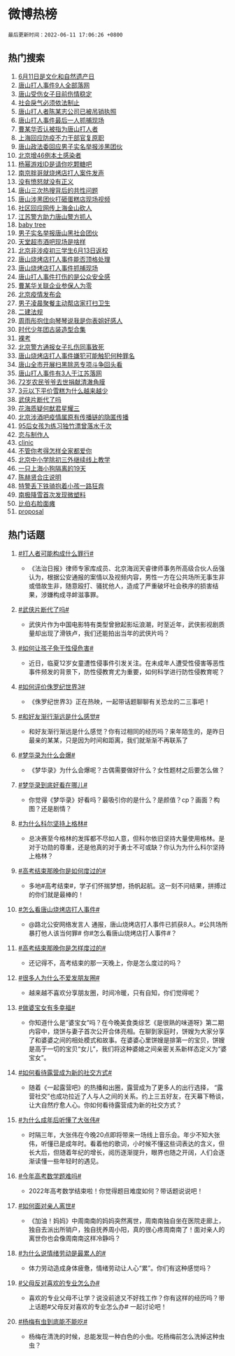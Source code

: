# 微博热榜

`最后更新时间：2022-06-11 17:06:26 +0800`

## 热门搜索

1. [6月11日是文化和自然遗产日](https://m.weibo.cn/search?containerid=100103type%3D1%26t%3D10%26q%3D%236%E6%9C%8811%E6%97%A5%E6%98%AF%E6%96%87%E5%8C%96%E5%92%8C%E8%87%AA%E7%84%B6%E9%81%97%E4%BA%A7%E6%97%A5%23&stream_entry_id=51&isnewpage=1&extparam=seat%3D1%26c_type%3D51%26pos%3D0%26cate%3D10103%26filter_type%3Drealtimehot%26dgr%3D0%26display_time%3D1654938385%26pre_seqid%3D1654938385557092603396&luicode=10000011&lfid=106003type%253D25%2526t%253D3%2526disable_hot%253D1%2526filter_type%253Drealtimehot)
1. [唐山打人事件9人全部落网](https://m.weibo.cn/search?containerid=100103type%3D1%26t%3D10%26q%3D%23%E5%94%90%E5%B1%B1%E6%89%93%E4%BA%BA%E4%BA%8B%E4%BB%B69%E4%BA%BA%E5%85%A8%E9%83%A8%E8%90%BD%E7%BD%91%23&stream_entry_id=31&isnewpage=1&extparam=seat%3D1%26dgr%3D0%26pos%3D0%26lcate%3D5001%26filter_type%3Drealtimehot%26realpos%3D1%26cate%3D0%26flag%3D4%26c_type%3D31%26display_time%3D1654938385%26pre_seqid%3D1654938385557092603396&luicode=10000011&lfid=106003type%253D25%2526t%253D3%2526disable_hot%253D1%2526filter_type%253Drealtimehot)
1. [唐山受伤女子目前伤情稳定](https://m.weibo.cn/search?containerid=100103type%3D1%26t%3D10%26q%3D%23%E5%94%90%E5%B1%B1%E5%8F%97%E4%BC%A4%E5%A5%B3%E5%AD%90%E7%9B%AE%E5%89%8D%E4%BC%A4%E6%83%85%E7%A8%B3%E5%AE%9A%23&stream_entry_id=31&isnewpage=1&extparam=seat%3D1%26dgr%3D0%26pos%3D1%26lcate%3D5001%26filter_type%3Drealtimehot%26realpos%3D2%26cate%3D0%26flag%3D4%26c_type%3D31%26display_time%3D1654938385%26pre_seqid%3D1654938385557092603396&luicode=10000011&lfid=106003type%253D25%2526t%253D3%2526disable_hot%253D1%2526filter_type%253Drealtimehot)
1. [社会戾气必须依法制止](https://m.weibo.cn/search?containerid=100103type%3D1%26t%3D10%26q%3D%23%E7%A4%BE%E4%BC%9A%E6%88%BE%E6%B0%94%E5%BF%85%E9%A1%BB%E4%BE%9D%E6%B3%95%E5%88%B6%E6%AD%A2%23&stream_entry_id=31&isnewpage=1&extparam=seat%3D1%26dgr%3D0%26pos%3D2%26lcate%3D5001%26filter_type%3Drealtimehot%26realpos%3D3%26cate%3D0%26flag%3D2%26c_type%3D31%26display_time%3D1654938385%26pre_seqid%3D1654938385557092603396&luicode=10000011&lfid=106003type%253D25%2526t%253D3%2526disable_hot%253D1%2526filter_type%253Drealtimehot)
1. [唐山打人者陈某志公司已被吊销执照](https://m.weibo.cn/search?containerid=100103type%3D1%26t%3D10%26q%3D%23%E5%94%90%E5%B1%B1%E6%89%93%E4%BA%BA%E8%80%85%E9%99%88%E6%9F%90%E5%BF%97%E5%85%AC%E5%8F%B8%E5%B7%B2%E8%A2%AB%E5%90%8A%E9%94%80%E6%89%A7%E7%85%A7%23&stream_entry_id=31&isnewpage=1&extparam=seat%3D1%26dgr%3D0%26pos%3D3%26lcate%3D5001%26filter_type%3Drealtimehot%26realpos%3D4%26cate%3D0%26flag%3D16%26c_type%3D31%26display_time%3D1654938385%26pre_seqid%3D1654938385557092603396&luicode=10000011&lfid=106003type%253D25%2526t%253D3%2526disable_hot%253D1%2526filter_type%253Drealtimehot)
1. [唐山打人事件最后一人抓捕现场](https://m.weibo.cn/search?containerid=100103type%3D1%26t%3D10%26q%3D%23%E5%94%90%E5%B1%B1%E6%89%93%E4%BA%BA%E4%BA%8B%E4%BB%B6%E6%9C%80%E5%90%8E%E4%B8%80%E4%BA%BA%E6%8A%93%E6%8D%95%E7%8E%B0%E5%9C%BA%23&stream_entry_id=31&isnewpage=1&extparam=seat%3D1%26dgr%3D0%26pos%3D4%26lcate%3D5001%26filter_type%3Drealtimehot%26realpos%3D5%26cate%3D0%26flag%3D1%26c_type%3D31%26display_time%3D1654938385%26pre_seqid%3D1654938385557092603396&luicode=10000011&lfid=106003type%253D25%2526t%253D3%2526disable_hot%253D1%2526filter_type%253Drealtimehot)
1. [曹某华否认被指为唐山打人者](https://m.weibo.cn/search?containerid=100103type%3D1%26t%3D10%26q%3D%23%E6%9B%B9%E6%9F%90%E5%8D%8E%E5%90%A6%E8%AE%A4%E8%A2%AB%E6%8C%87%E4%B8%BA%E5%94%90%E5%B1%B1%E6%89%93%E4%BA%BA%E8%80%85%23&stream_entry_id=31&isnewpage=1&extparam=seat%3D1%26dgr%3D0%26pos%3D5%26lcate%3D5001%26filter_type%3Drealtimehot%26realpos%3D6%26cate%3D0%26flag%3D16%26c_type%3D31%26display_time%3D1654938385%26pre_seqid%3D1654938385557092603396&luicode=10000011&lfid=106003type%253D25%2526t%253D3%2526disable_hot%253D1%2526filter_type%253Drealtimehot)
1. [上海回应防疫不力干部官复原职](https://m.weibo.cn/search?containerid=100103type%3D1%26t%3D10%26q%3D%23%E4%B8%8A%E6%B5%B7%E5%9B%9E%E5%BA%94%E9%98%B2%E7%96%AB%E4%B8%8D%E5%8A%9B%E5%B9%B2%E9%83%A8%E5%AE%98%E5%A4%8D%E5%8E%9F%E8%81%8C%23&stream_entry_id=31&isnewpage=1&extparam=seat%3D1%26dgr%3D0%26pos%3D6%26lcate%3D5001%26filter_type%3Drealtimehot%26realpos%3D7%26cate%3D0%26flag%3D16%26c_type%3D31%26display_time%3D1654938385%26pre_seqid%3D1654938385557092603396&luicode=10000011&lfid=106003type%253D25%2526t%253D3%2526disable_hot%253D1%2526filter_type%253Drealtimehot)
1. [唐山政法委回应男子实名举报涉黑团伙](https://m.weibo.cn/search?containerid=100103type%3D1%26t%3D10%26q%3D%23%E5%94%90%E5%B1%B1%E6%94%BF%E6%B3%95%E5%A7%94%E5%9B%9E%E5%BA%94%E7%94%B7%E5%AD%90%E5%AE%9E%E5%90%8D%E4%B8%BE%E6%8A%A5%E6%B6%89%E9%BB%91%E5%9B%A2%E4%BC%99%23&stream_entry_id=31&isnewpage=1&extparam=seat%3D1%26dgr%3D0%26pos%3D7%26lcate%3D5001%26filter_type%3Drealtimehot%26realpos%3D8%26cate%3D0%26flag%3D1%26c_type%3D31%26display_time%3D1654938385%26pre_seqid%3D1654938385557092603396&luicode=10000011&lfid=106003type%253D25%2526t%253D3%2526disable_hot%253D1%2526filter_type%253Drealtimehot)
1. [北京增46例本土感染者](https://m.weibo.cn/search?containerid=100103type%3D1%26t%3D10%26q%3D%23%E5%8C%97%E4%BA%AC%E5%A2%9E46%E4%BE%8B%E6%9C%AC%E5%9C%9F%E6%84%9F%E6%9F%93%E8%80%85%23&stream_entry_id=31&isnewpage=1&extparam=seat%3D1%26dgr%3D0%26pos%3D8%26lcate%3D5001%26filter_type%3Drealtimehot%26realpos%3D9%26cate%3D0%26flag%3D1%26c_type%3D31%26display_time%3D1654938385%26pre_seqid%3D1654938385557092603396&luicode=10000011&lfid=106003type%253D25%2526t%253D3%2526disable_hot%253D1%2526filter_type%253Drealtimehot)
1. [杨幂游戏ID是请你吃颗糖吧](https://m.weibo.cn/search?containerid=100103type%3D1%26t%3D10%26q%3D%23%E6%9D%A8%E5%B9%82%E6%B8%B8%E6%88%8FID%E6%98%AF%E8%AF%B7%E4%BD%A0%E5%90%83%E9%A2%97%E7%B3%96%E5%90%A7%23&stream_entry_id=31&isnewpage=1&extparam=seat%3D1%26dgr%3D0%26pos%3D9%26lcate%3D5001%26filter_type%3Drealtimehot%26realpos%3D10%26cate%3D0%26flag%3D0%26c_type%3D31%26display_time%3D1654938385%26pre_seqid%3D1654938385557092603396&luicode=10000011&lfid=106003type%253D25%2526t%253D3%2526disable_hot%253D1%2526filter_type%253Drealtimehot)
1. [南京胖哥就烧烤店打人案件发声](https://m.weibo.cn/search?containerid=100103type%3D1%26t%3D10%26q%3D%23%E5%8D%97%E4%BA%AC%E8%83%96%E5%93%A5%E5%B0%B1%E7%83%A7%E7%83%A4%E5%BA%97%E6%89%93%E4%BA%BA%E6%A1%88%E4%BB%B6%E5%8F%91%E5%A3%B0%23&stream_entry_id=31&isnewpage=1&extparam=seat%3D1%26dgr%3D0%26pos%3D10%26lcate%3D5001%26filter_type%3Drealtimehot%26realpos%3D11%26cate%3D0%26flag%3D2%26c_type%3D31%26display_time%3D1654938385%26pre_seqid%3D1654938385557092603396&luicode=10000011&lfid=106003type%253D25%2526t%253D3%2526disable_hot%253D1%2526filter_type%253Drealtimehot)
1. [没有愤怒就没有正义](https://m.weibo.cn/search?containerid=100103type%3D1%26t%3D10%26q%3D%23%E6%B2%A1%E6%9C%89%E6%84%A4%E6%80%92%E5%B0%B1%E6%B2%A1%E6%9C%89%E6%AD%A3%E4%B9%89%23&stream_entry_id=31&isnewpage=1&extparam=seat%3D1%26dgr%3D0%26pos%3D11%26lcate%3D5001%26filter_type%3Drealtimehot%26realpos%3D12%26cate%3D0%26flag%3D0%26c_type%3D31%26display_time%3D1654938385%26pre_seqid%3D1654938385557092603396&luicode=10000011&lfid=106003type%253D25%2526t%253D3%2526disable_hot%253D1%2526filter_type%253Drealtimehot)
1. [唐山三次热搜背后的共性问题](https://m.weibo.cn/search?containerid=100103type%3D1%26t%3D10%26q%3D%23%E5%94%90%E5%B1%B1%E4%B8%89%E6%AC%A1%E7%83%AD%E6%90%9C%E8%83%8C%E5%90%8E%E7%9A%84%E5%85%B1%E6%80%A7%E9%97%AE%E9%A2%98%23&stream_entry_id=31&isnewpage=1&extparam=seat%3D1%26dgr%3D0%26pos%3D12%26lcate%3D5001%26filter_type%3Drealtimehot%26realpos%3D13%26cate%3D0%26flag%3D2%26c_type%3D31%26display_time%3D1654938385%26pre_seqid%3D1654938385557092603396&luicode=10000011&lfid=106003type%253D25%2526t%253D3%2526disable_hot%253D1%2526filter_type%253Drealtimehot)
1. [唐山涉黑团伙打砸蛋糕店现场视频](https://m.weibo.cn/search?containerid=100103type%3D1%26t%3D10%26q%3D%23%E5%94%90%E5%B1%B1%E6%B6%89%E9%BB%91%E5%9B%A2%E4%BC%99%E6%89%93%E7%A0%B8%E8%9B%8B%E7%B3%95%E5%BA%97%E7%8E%B0%E5%9C%BA%E8%A7%86%E9%A2%91%23&stream_entry_id=31&isnewpage=1&extparam=seat%3D1%26dgr%3D0%26pos%3D13%26lcate%3D5001%26filter_type%3Drealtimehot%26realpos%3D14%26cate%3D0%26flag%3D0%26c_type%3D31%26display_time%3D1654938385%26pre_seqid%3D1654938385557092603396&luicode=10000011&lfid=106003type%253D25%2526t%253D3%2526disable_hot%253D1%2526filter_type%253Drealtimehot)
1. [社区回应网传上海金山砍人](https://m.weibo.cn/search?containerid=100103type%3D1%26t%3D10%26q%3D%23%E7%A4%BE%E5%8C%BA%E5%9B%9E%E5%BA%94%E7%BD%91%E4%BC%A0%E4%B8%8A%E6%B5%B7%E9%87%91%E5%B1%B1%E7%A0%8D%E4%BA%BA%23&stream_entry_id=31&isnewpage=1&extparam=seat%3D1%26dgr%3D0%26pos%3D14%26lcate%3D5001%26filter_type%3Drealtimehot%26realpos%3D15%26cate%3D0%26flag%3D0%26c_type%3D31%26display_time%3D1654938385%26pre_seqid%3D1654938385557092603396&luicode=10000011&lfid=106003type%253D25%2526t%253D3%2526disable_hot%253D1%2526filter_type%253Drealtimehot)
1. [江苏警方助力唐山警方抓人](https://m.weibo.cn/search?containerid=100103type%3D1%26t%3D10%26q%3D%23%E6%B1%9F%E8%8B%8F%E8%AD%A6%E6%96%B9%E5%8A%A9%E5%8A%9B%E5%94%90%E5%B1%B1%E8%AD%A6%E6%96%B9%E6%8A%93%E4%BA%BA%23&stream_entry_id=31&isnewpage=1&extparam=seat%3D1%26dgr%3D0%26pos%3D15%26lcate%3D5001%26filter_type%3Drealtimehot%26realpos%3D16%26cate%3D0%26flag%3D1%26c_type%3D31%26display_time%3D1654938385%26pre_seqid%3D1654938385557092603396&luicode=10000011&lfid=106003type%253D25%2526t%253D3%2526disable_hot%253D1%2526filter_type%253Drealtimehot)
1. [baby tree](https://m.weibo.cn/search?containerid=100103type%3D1%26t%3D10%26q%3Dbaby+tree&stream_entry_id=31&isnewpage=1&extparam=seat%3D1%26dgr%3D0%26pos%3D16%26lcate%3D5001%26filter_type%3Drealtimehot%26realpos%3D17%26cate%3D0%26flag%3D1%26c_type%3D31%26display_time%3D1654938385%26pre_seqid%3D1654938385557092603396&luicode=10000011&lfid=106003type%253D25%2526t%253D3%2526disable_hot%253D1%2526filter_type%253Drealtimehot)
1. [男子实名举报唐山黑社会团伙](https://m.weibo.cn/search?containerid=100103type%3D1%26t%3D10%26q%3D%23%E7%94%B7%E5%AD%90%E5%AE%9E%E5%90%8D%E4%B8%BE%E6%8A%A5%E5%94%90%E5%B1%B1%E9%BB%91%E7%A4%BE%E4%BC%9A%E5%9B%A2%E4%BC%99%23&stream_entry_id=31&isnewpage=1&extparam=seat%3D1%26dgr%3D0%26pos%3D17%26lcate%3D5001%26filter_type%3Drealtimehot%26realpos%3D18%26cate%3D0%26flag%3D2%26c_type%3D31%26display_time%3D1654938385%26pre_seqid%3D1654938385557092603396&luicode=10000011&lfid=106003type%253D25%2526t%253D3%2526disable_hot%253D1%2526filter_type%253Drealtimehot)
1. [天堂超市酒吧现场是啥样](https://m.weibo.cn/search?containerid=100103type%3D1%26t%3D10%26q%3D%23%E5%A4%A9%E5%A0%82%E8%B6%85%E5%B8%82%E9%85%92%E5%90%A7%E7%8E%B0%E5%9C%BA%E6%98%AF%E5%95%A5%E6%A0%B7%23&stream_entry_id=31&isnewpage=1&extparam=seat%3D1%26dgr%3D0%26pos%3D18%26lcate%3D5001%26filter_type%3Drealtimehot%26realpos%3D19%26cate%3D0%26flag%3D1%26c_type%3D31%26display_time%3D1654938385%26pre_seqid%3D1654938385557092603396&luicode=10000011&lfid=106003type%253D25%2526t%253D3%2526disable_hot%253D1%2526filter_type%253Drealtimehot)
1. [北京非涉疫初三学生6月13日返校](https://m.weibo.cn/search?containerid=100103type%3D1%26t%3D10%26q%3D%23%E5%8C%97%E4%BA%AC%E9%9D%9E%E6%B6%89%E7%96%AB%E5%88%9D%E4%B8%89%E5%AD%A6%E7%94%9F6%E6%9C%8813%E6%97%A5%E8%BF%94%E6%A0%A1%23&stream_entry_id=31&isnewpage=1&extparam=seat%3D1%26dgr%3D0%26pos%3D19%26lcate%3D5001%26filter_type%3Drealtimehot%26realpos%3D20%26cate%3D0%26flag%3D1%26c_type%3D31%26display_time%3D1654938385%26pre_seqid%3D1654938385557092603396&luicode=10000011&lfid=106003type%253D25%2526t%253D3%2526disable_hot%253D1%2526filter_type%253Drealtimehot)
1. [唐山烧烤店打人事件能否顶格处理](https://m.weibo.cn/search?containerid=100103type%3D1%26t%3D10%26q%3D%23%E5%94%90%E5%B1%B1%E7%83%A7%E7%83%A4%E5%BA%97%E6%89%93%E4%BA%BA%E4%BA%8B%E4%BB%B6%E8%83%BD%E5%90%A6%E9%A1%B6%E6%A0%BC%E5%A4%84%E7%90%86%23&stream_entry_id=31&isnewpage=1&extparam=seat%3D1%26dgr%3D0%26pos%3D20%26lcate%3D5001%26filter_type%3Drealtimehot%26realpos%3D21%26cate%3D0%26flag%3D0%26c_type%3D31%26display_time%3D1654938385%26pre_seqid%3D1654938385557092603396&luicode=10000011&lfid=106003type%253D25%2526t%253D3%2526disable_hot%253D1%2526filter_type%253Drealtimehot)
1. [唐山烧烤店打人事件抓捕现场](https://m.weibo.cn/search?containerid=100103type%3D1%26t%3D10%26q%3D%23%E5%94%90%E5%B1%B1%E7%83%A7%E7%83%A4%E5%BA%97%E6%89%93%E4%BA%BA%E4%BA%8B%E4%BB%B6%E6%8A%93%E6%8D%95%E7%8E%B0%E5%9C%BA%23&stream_entry_id=31&isnewpage=1&extparam=seat%3D1%26dgr%3D0%26pos%3D21%26lcate%3D5001%26filter_type%3Drealtimehot%26realpos%3D22%26cate%3D0%26flag%3D1%26c_type%3D31%26display_time%3D1654938385%26pre_seqid%3D1654938385557092603396&luicode=10000011&lfid=106003type%253D25%2526t%253D3%2526disable_hot%253D1%2526filter_type%253Drealtimehot)
1. [唐山打人事件打伤的是公众安全感](https://m.weibo.cn/search?containerid=100103type%3D1%26t%3D10%26q%3D%23%E5%94%90%E5%B1%B1%E6%89%93%E4%BA%BA%E4%BA%8B%E4%BB%B6%E6%89%93%E4%BC%A4%E7%9A%84%E6%98%AF%E5%85%AC%E4%BC%97%E5%AE%89%E5%85%A8%E6%84%9F%23&stream_entry_id=31&isnewpage=1&extparam=seat%3D1%26dgr%3D0%26pos%3D22%26lcate%3D5001%26filter_type%3Drealtimehot%26realpos%3D23%26cate%3D0%26flag%3D0%26c_type%3D31%26display_time%3D1654938385%26pre_seqid%3D1654938385557092603396&luicode=10000011&lfid=106003type%253D25%2526t%253D3%2526disable_hot%253D1%2526filter_type%253Drealtimehot)
1. [曹某华关联企业参保人为零](https://m.weibo.cn/search?containerid=100103type%3D1%26t%3D10%26q%3D%23%E6%9B%B9%E6%9F%90%E5%8D%8E%E5%85%B3%E8%81%94%E4%BC%81%E4%B8%9A%E5%8F%82%E4%BF%9D%E4%BA%BA%E4%B8%BA%E9%9B%B6%23&stream_entry_id=31&isnewpage=1&extparam=seat%3D1%26dgr%3D0%26pos%3D23%26lcate%3D5001%26filter_type%3Drealtimehot%26realpos%3D24%26cate%3D0%26flag%3D1%26c_type%3D31%26display_time%3D1654938385%26pre_seqid%3D1654938385557092603396&luicode=10000011&lfid=106003type%253D25%2526t%253D3%2526disable_hot%253D1%2526filter_type%253Drealtimehot)
1. [北京疫情发布会](https://m.weibo.cn/search?containerid=100103type%3D1%26t%3D10%26q%3D%23%E5%8C%97%E4%BA%AC%E7%96%AB%E6%83%85%E5%8F%91%E5%B8%83%E4%BC%9A%23&stream_entry_id=31&isnewpage=1&extparam=seat%3D1%26dgr%3D0%26pos%3D24%26lcate%3D5001%26filter_type%3Drealtimehot%26realpos%3D25%26cate%3D0%26flag%3D1%26c_type%3D31%26display_time%3D1654938385%26pre_seqid%3D1654938385557092603396&luicode=10000011&lfid=106003type%253D25%2526t%253D3%2526disable_hot%253D1%2526filter_type%253Drealtimehot)
1. [男子凌晨聚餐主动帮店家打扫卫生](https://m.weibo.cn/search?containerid=100103type%3D1%26t%3D10%26q%3D%23%E7%94%B7%E5%AD%90%E5%87%8C%E6%99%A8%E8%81%9A%E9%A4%90%E4%B8%BB%E5%8A%A8%E5%B8%AE%E5%BA%97%E5%AE%B6%E6%89%93%E6%89%AB%E5%8D%AB%E7%94%9F%23&stream_entry_id=31&isnewpage=1&extparam=seat%3D1%26dgr%3D0%26pos%3D25%26lcate%3D5001%26filter_type%3Drealtimehot%26realpos%3D26%26cate%3D0%26flag%3D0%26c_type%3D31%26display_time%3D1654938385%26pre_seqid%3D1654938385557092603396&luicode=10000011&lfid=106003type%253D25%2526t%253D3%2526disable_hot%253D1%2526filter_type%253Drealtimehot)
1. [二建法规](https://m.weibo.cn/search?containerid=100103type%3D1%26t%3D10%26q%3D%E4%BA%8C%E5%BB%BA%E6%B3%95%E8%A7%84&stream_entry_id=31&isnewpage=1&extparam=seat%3D1%26dgr%3D0%26pos%3D26%26lcate%3D5001%26filter_type%3Drealtimehot%26realpos%3D27%26cate%3D0%26flag%3D1%26c_type%3D31%26display_time%3D1654938385%26pre_seqid%3D1654938385557092603396&luicode=10000011&lfid=106003type%253D25%2526t%253D3%2526disable_hot%253D1%2526filter_type%253Drealtimehot)
1. [周雨彤抱住向琴琴说我是你表姐好感人](https://m.weibo.cn/search?containerid=100103type%3D1%26t%3D10%26q%3D%E5%91%A8%E9%9B%A8%E5%BD%A4%E6%8A%B1%E4%BD%8F%E5%90%91%E7%90%B4%E7%90%B4%E8%AF%B4%E6%88%91%E6%98%AF%E4%BD%A0%E8%A1%A8%E5%A7%90%E5%A5%BD%E6%84%9F%E4%BA%BA&stream_entry_id=31&isnewpage=1&extparam=seat%3D1%26dgr%3D0%26pos%3D27%26lcate%3D5001%26filter_type%3Drealtimehot%26realpos%3D28%26cate%3D0%26flag%3D0%26c_type%3D31%26display_time%3D1654938385%26pre_seqid%3D1654938385557092603396&luicode=10000011&lfid=106003type%253D25%2526t%253D3%2526disable_hot%253D1%2526filter_type%253Drealtimehot)
1. [时代少年团古装造型合集](https://m.weibo.cn/search?containerid=100103type%3D1%26t%3D10%26q%3D%23%E6%97%B6%E4%BB%A3%E5%B0%91%E5%B9%B4%E5%9B%A2%E5%8F%A4%E8%A3%85%E9%80%A0%E5%9E%8B%E5%90%88%E9%9B%86%23&stream_entry_id=31&isnewpage=1&extparam=seat%3D1%26dgr%3D0%26pos%3D28%26lcate%3D5001%26filter_type%3Drealtimehot%26realpos%3D29%26cate%3D0%26flag%3D1%26c_type%3D31%26display_time%3D1654938385%26pre_seqid%3D1654938385557092603396&luicode=10000011&lfid=106003type%253D25%2526t%253D3%2526disable_hot%253D1%2526filter_type%253Drealtimehot)
1. [裸考](https://m.weibo.cn/search?containerid=100103type%3D1%26t%3D10%26q%3D%23%E8%A3%B8%E8%80%83%23&stream_entry_id=31&isnewpage=1&extparam=seat%3D1%26dgr%3D0%26pos%3D29%26lcate%3D5001%26filter_type%3Drealtimehot%26realpos%3D30%26cate%3D0%26flag%3D0%26c_type%3D31%26display_time%3D1654938385%26pre_seqid%3D1654938385557092603396&luicode=10000011&lfid=106003type%253D25%2526t%253D3%2526disable_hot%253D1%2526filter_type%253Drealtimehot)
1. [北京警方通报女子扎伤同事致死](https://m.weibo.cn/search?containerid=100103type%3D1%26t%3D10%26q%3D%23%E5%8C%97%E4%BA%AC%E8%AD%A6%E6%96%B9%E9%80%9A%E6%8A%A5%E5%A5%B3%E5%AD%90%E6%89%8E%E4%BC%A4%E5%90%8C%E4%BA%8B%E8%87%B4%E6%AD%BB%23&stream_entry_id=31&isnewpage=1&extparam=seat%3D1%26dgr%3D0%26pos%3D30%26lcate%3D5001%26filter_type%3Drealtimehot%26realpos%3D31%26cate%3D0%26flag%3D0%26c_type%3D31%26display_time%3D1654938385%26pre_seqid%3D1654938385557092603396&luicode=10000011&lfid=106003type%253D25%2526t%253D3%2526disable_hot%253D1%2526filter_type%253Drealtimehot)
1. [唐山烧烤店打人事件嫌犯可能触犯何种罪名](https://m.weibo.cn/search?containerid=100103type%3D1%26t%3D10%26q%3D%23%E5%94%90%E5%B1%B1%E7%83%A7%E7%83%A4%E5%BA%97%E6%89%93%E4%BA%BA%E4%BA%8B%E4%BB%B6%E5%AB%8C%E7%8A%AF%E5%8F%AF%E8%83%BD%E8%A7%A6%E7%8A%AF%E4%BD%95%E7%A7%8D%E7%BD%AA%E5%90%8D%23&stream_entry_id=31&isnewpage=1&extparam=seat%3D1%26dgr%3D0%26pos%3D31%26lcate%3D5001%26filter_type%3Drealtimehot%26realpos%3D32%26cate%3D0%26flag%3D0%26c_type%3D31%26display_time%3D1654938385%26pre_seqid%3D1654938385557092603396&luicode=10000011&lfid=106003type%253D25%2526t%253D3%2526disable_hot%253D1%2526filter_type%253Drealtimehot)
1. [唐山全市开展扫黑除恶专项斗争回头看](https://m.weibo.cn/search?containerid=100103type%3D1%26t%3D10%26q%3D%23%E5%94%90%E5%B1%B1%E5%85%A8%E5%B8%82%E5%BC%80%E5%B1%95%E6%89%AB%E9%BB%91%E9%99%A4%E6%81%B6%E4%B8%93%E9%A1%B9%E6%96%97%E4%BA%89%E5%9B%9E%E5%A4%B4%E7%9C%8B%23&stream_entry_id=31&isnewpage=1&extparam=seat%3D1%26dgr%3D0%26pos%3D32%26lcate%3D5001%26filter_type%3Drealtimehot%26realpos%3D33%26cate%3D0%26flag%3D0%26c_type%3D31%26display_time%3D1654938385%26pre_seqid%3D1654938385557092603396&luicode=10000011&lfid=106003type%253D25%2526t%253D3%2526disable_hot%253D1%2526filter_type%253Drealtimehot)
1. [唐山打人事件有3人于江苏落网](https://m.weibo.cn/search?containerid=100103type%3D1%26t%3D10%26q%3D%23%E5%94%90%E5%B1%B1%E6%89%93%E4%BA%BA%E4%BA%8B%E4%BB%B6%E6%9C%893%E4%BA%BA%E4%BA%8E%E6%B1%9F%E8%8B%8F%E8%90%BD%E7%BD%91%23&stream_entry_id=31&isnewpage=1&extparam=seat%3D1%26dgr%3D0%26pos%3D33%26lcate%3D5001%26filter_type%3Drealtimehot%26realpos%3D34%26cate%3D0%26flag%3D0%26c_type%3D31%26display_time%3D1654938385%26pre_seqid%3D1654938385557092603396&luicode=10000011&lfid=106003type%253D25%2526t%253D3%2526disable_hot%253D1%2526filter_type%253Drealtimehot)
1. [72岁农民爷爷去世捐献清澈角膜](https://m.weibo.cn/search?containerid=100103type%3D1%26t%3D10%26q%3D%2372%E5%B2%81%E5%86%9C%E6%B0%91%E7%88%B7%E7%88%B7%E5%8E%BB%E4%B8%96%E6%8D%90%E7%8C%AE%E6%B8%85%E6%BE%88%E8%A7%92%E8%86%9C%23&stream_entry_id=31&isnewpage=1&extparam=seat%3D1%26dgr%3D0%26pos%3D34%26lcate%3D5001%26filter_type%3Drealtimehot%26realpos%3D35%26cate%3D0%26flag%3D0%26c_type%3D31%26display_time%3D1654938385%26pre_seqid%3D1654938385557092603396&luicode=10000011&lfid=106003type%253D25%2526t%253D3%2526disable_hot%253D1%2526filter_type%253Drealtimehot)
1. [3元以下平价雪糕为什么越来越少](https://m.weibo.cn/search?containerid=100103type%3D1%26t%3D10%26q%3D%233%E5%85%83%E4%BB%A5%E4%B8%8B%E5%B9%B3%E4%BB%B7%E9%9B%AA%E7%B3%95%E4%B8%BA%E4%BB%80%E4%B9%88%E8%B6%8A%E6%9D%A5%E8%B6%8A%E5%B0%91%23&stream_entry_id=31&isnewpage=1&extparam=seat%3D1%26dgr%3D0%26pos%3D35%26lcate%3D5001%26filter_type%3Drealtimehot%26realpos%3D36%26cate%3D0%26flag%3D0%26c_type%3D31%26display_time%3D1654938385%26pre_seqid%3D1654938385557092603396&luicode=10000011&lfid=106003type%253D25%2526t%253D3%2526disable_hot%253D1%2526filter_type%253Drealtimehot)
1. [武侠片断代了吗](https://m.weibo.cn/search?containerid=100103type%3D1%26t%3D10%26q%3D%23%E6%AD%A6%E4%BE%A0%E7%89%87%E6%96%AD%E4%BB%A3%E4%BA%86%E5%90%97%23&stream_entry_id=31&isnewpage=1&extparam=seat%3D1%26dgr%3D0%26pos%3D36%26lcate%3D5001%26filter_type%3Drealtimehot%26realpos%3D37%26cate%3D0%26flag%3D1%26c_type%3D31%26display_time%3D1654938385%26pre_seqid%3D1654938385557092603396&luicode=10000011&lfid=106003type%253D25%2526t%253D3%2526disable_hot%253D1%2526filter_type%253Drealtimehot)
1. [花海质疑何猷君星耀三](https://m.weibo.cn/search?containerid=100103type%3D1%26t%3D10%26q%3D%23%E8%8A%B1%E6%B5%B7%E8%B4%A8%E7%96%91%E4%BD%95%E7%8C%B7%E5%90%9B%E6%98%9F%E8%80%80%E4%B8%89%23&stream_entry_id=31&isnewpage=1&extparam=seat%3D1%26dgr%3D0%26pos%3D37%26lcate%3D5001%26filter_type%3Drealtimehot%26realpos%3D38%26cate%3D0%26flag%3D1%26c_type%3D31%26display_time%3D1654938385%26pre_seqid%3D1654938385557092603396&luicode=10000011&lfid=106003type%253D25%2526t%253D3%2526disable_hot%253D1%2526filter_type%253Drealtimehot)
1. [北京涉酒吧疫情属原有传播链的隐匿传播](https://m.weibo.cn/search?containerid=100103type%3D1%26t%3D10%26q%3D%E5%8C%97%E4%BA%AC%E6%B6%89%E9%85%92%E5%90%A7%E7%96%AB%E6%83%85%E5%B1%9E%E5%8E%9F%E6%9C%89%E4%BC%A0%E6%92%AD%E9%93%BE%E7%9A%84%E9%9A%90%E5%8C%BF%E4%BC%A0%E6%92%AD&stream_entry_id=31&isnewpage=1&extparam=seat%3D1%26dgr%3D0%26pos%3D38%26lcate%3D5001%26filter_type%3Drealtimehot%26realpos%3D39%26cate%3D0%26flag%3D1%26c_type%3D31%26display_time%3D1654938385%26pre_seqid%3D1654938385557092603396&luicode=10000011&lfid=106003type%253D25%2526t%253D3%2526disable_hot%253D1%2526filter_type%253Drealtimehot)
1. [95后女孩为练习独竹漂曾落水千次](https://m.weibo.cn/search?containerid=100103type%3D1%26t%3D10%26q%3D%2395%E5%90%8E%E5%A5%B3%E5%AD%A9%E4%B8%BA%E7%BB%83%E4%B9%A0%E7%8B%AC%E7%AB%B9%E6%BC%82%E6%9B%BE%E8%90%BD%E6%B0%B4%E5%8D%83%E6%AC%A1%23&stream_entry_id=31&isnewpage=1&extparam=seat%3D1%26dgr%3D0%26pos%3D39%26lcate%3D5001%26filter_type%3Drealtimehot%26realpos%3D40%26cate%3D0%26flag%3D0%26c_type%3D31%26display_time%3D1654938385%26pre_seqid%3D1654938385557092603396&luicode=10000011&lfid=106003type%253D25%2526t%253D3%2526disable_hot%253D1%2526filter_type%253Drealtimehot)
1. [恋与制作人](https://m.weibo.cn/search?containerid=100103type%3D1%26t%3D10%26q%3D%E6%81%8B%E4%B8%8E%E5%88%B6%E4%BD%9C%E4%BA%BA&stream_entry_id=31&isnewpage=1&extparam=seat%3D1%26dgr%3D0%26pos%3D40%26lcate%3D5001%26filter_type%3Drealtimehot%26realpos%3D41%26cate%3D0%26flag%3D1%26c_type%3D31%26display_time%3D1654938385%26pre_seqid%3D1654938385557092603396&luicode=10000011&lfid=106003type%253D25%2526t%253D3%2526disable_hot%253D1%2526filter_type%253Drealtimehot)
1. [clinic](https://m.weibo.cn/search?containerid=100103type%3D1%26t%3D10%26q%3Dclinic&stream_entry_id=31&isnewpage=1&extparam=seat%3D1%26dgr%3D0%26pos%3D41%26lcate%3D5001%26filter_type%3Drealtimehot%26realpos%3D42%26cate%3D0%26flag%3D0%26c_type%3D31%26display_time%3D1654938385%26pre_seqid%3D1654938385557092603396&luicode=10000011&lfid=106003type%253D25%2526t%253D3%2526disable_hot%253D1%2526filter_type%253Drealtimehot)
1. [不管你考得怎样全家都爱你](https://m.weibo.cn/search?containerid=100103type%3D1%26t%3D10%26q%3D%23%E4%B8%8D%E7%AE%A1%E4%BD%A0%E8%80%83%E5%BE%97%E6%80%8E%E6%A0%B7%E5%85%A8%E5%AE%B6%E9%83%BD%E7%88%B1%E4%BD%A0%23&stream_entry_id=31&isnewpage=1&extparam=seat%3D1%26dgr%3D0%26pos%3D42%26lcate%3D5001%26filter_type%3Drealtimehot%26realpos%3D43%26cate%3D0%26flag%3D1%26c_type%3D31%26display_time%3D1654938385%26pre_seqid%3D1654938385557092603396&luicode=10000011&lfid=106003type%253D25%2526t%253D3%2526disable_hot%253D1%2526filter_type%253Drealtimehot)
1. [北京中小学除初三外继续线上教学](https://m.weibo.cn/search?containerid=100103type%3D1%26t%3D10%26q%3D%23%E5%8C%97%E4%BA%AC%E4%B8%AD%E5%B0%8F%E5%AD%A6%E9%99%A4%E5%88%9D%E4%B8%89%E5%A4%96%E7%BB%A7%E7%BB%AD%E7%BA%BF%E4%B8%8A%E6%95%99%E5%AD%A6%23&stream_entry_id=31&isnewpage=1&extparam=seat%3D1%26dgr%3D0%26pos%3D43%26lcate%3D5001%26filter_type%3Drealtimehot%26realpos%3D44%26cate%3D0%26flag%3D1%26c_type%3D31%26display_time%3D1654938385%26pre_seqid%3D1654938385557092603396&luicode=10000011&lfid=106003type%253D25%2526t%253D3%2526disable_hot%253D1%2526filter_type%253Drealtimehot)
1. [一只上海小狗隔离的19天](https://m.weibo.cn/search?containerid=100103type%3D1%26t%3D10%26q%3D%23%E4%B8%80%E5%8F%AA%E4%B8%8A%E6%B5%B7%E5%B0%8F%E7%8B%97%E9%9A%94%E7%A6%BB%E7%9A%8419%E5%A4%A9%23&stream_entry_id=31&isnewpage=1&extparam=seat%3D1%26dgr%3D0%26pos%3D44%26lcate%3D5001%26filter_type%3Drealtimehot%26realpos%3D45%26cate%3D0%26flag%3D0%26c_type%3D31%26display_time%3D1654938385%26pre_seqid%3D1654938385557092603396&luicode=10000011&lfid=106003type%253D25%2526t%253D3%2526disable_hot%253D1%2526filter_type%253Drealtimehot)
1. [陈赫贤合庄说明](https://m.weibo.cn/search?containerid=100103type%3D1%26t%3D10%26q%3D%23%E9%99%88%E8%B5%AB%E8%B4%A4%E5%90%88%E5%BA%84%E8%AF%B4%E6%98%8E%23&stream_entry_id=31&isnewpage=1&extparam=seat%3D1%26dgr%3D0%26pos%3D45%26lcate%3D5001%26filter_type%3Drealtimehot%26realpos%3D46%26cate%3D0%26flag%3D0%26c_type%3D31%26display_time%3D1654938385%26pre_seqid%3D1654938385557092603396&luicode=10000011&lfid=106003type%253D25%2526t%253D3%2526disable_hot%253D1%2526filter_type%253Drealtimehot)
1. [特警丢下铁骑抱着小孩一路狂奔](https://m.weibo.cn/search?containerid=100103type%3D1%26t%3D10%26q%3D%23%E7%89%B9%E8%AD%A6%E4%B8%A2%E4%B8%8B%E9%93%81%E9%AA%91%E6%8A%B1%E7%9D%80%E5%B0%8F%E5%AD%A9%E4%B8%80%E8%B7%AF%E7%8B%82%E5%A5%94%23&stream_entry_id=31&isnewpage=1&extparam=seat%3D1%26dgr%3D0%26pos%3D46%26lcate%3D5001%26filter_type%3Drealtimehot%26realpos%3D47%26cate%3D0%26flag%3D0%26c_type%3D31%26display_time%3D1654938385%26pre_seqid%3D1654938385557092603396&luicode=10000011&lfid=106003type%253D25%2526t%253D3%2526disable_hot%253D1%2526filter_type%253Drealtimehot)
1. [南极降雪首次发现微塑料](https://m.weibo.cn/search?containerid=100103type%3D1%26t%3D10%26q%3D%23%E5%8D%97%E6%9E%81%E9%99%8D%E9%9B%AA%E9%A6%96%E6%AC%A1%E5%8F%91%E7%8E%B0%E5%BE%AE%E5%A1%91%E6%96%99%23&stream_entry_id=31&isnewpage=1&extparam=seat%3D1%26dgr%3D0%26pos%3D47%26lcate%3D5001%26filter_type%3Drealtimehot%26realpos%3D48%26cate%3D0%26flag%3D0%26c_type%3D31%26display_time%3D1654938385%26pre_seqid%3D1654938385557092603396&luicode=10000011&lfid=106003type%253D25%2526t%253D3%2526disable_hot%253D1%2526filter_type%253Drealtimehot)
1. [比伯右脸面瘫](https://m.weibo.cn/search?containerid=100103type%3D1%26t%3D10%26q%3D%23%E6%AF%94%E4%BC%AF%E5%8F%B3%E8%84%B8%E9%9D%A2%E7%98%AB%23&stream_entry_id=31&isnewpage=1&extparam=seat%3D1%26dgr%3D0%26pos%3D48%26lcate%3D5001%26filter_type%3Drealtimehot%26realpos%3D49%26cate%3D0%26flag%3D0%26c_type%3D31%26display_time%3D1654938385%26pre_seqid%3D1654938385557092603396&luicode=10000011&lfid=106003type%253D25%2526t%253D3%2526disable_hot%253D1%2526filter_type%253Drealtimehot)
1. [proposal](https://m.weibo.cn/search?containerid=100103type%3D1%26t%3D10%26q%3Dproposal&stream_entry_id=31&isnewpage=1&extparam=seat%3D1%26dgr%3D0%26pos%3D49%26lcate%3D5001%26filter_type%3Drealtimehot%26realpos%3D50%26cate%3D0%26flag%3D0%26c_type%3D31%26display_time%3D1654938385%26pre_seqid%3D1654938385557092603396&luicode=10000011&lfid=106003type%253D25%2526t%253D3%2526disable_hot%253D1%2526filter_type%253Drealtimehot)

## 热门话题

1. [#打人者可能构成什么罪行#](https://m.weibo.cn/search?containerid=231522type%3D1%26t%3D10%26q%3D%23%E6%89%93%E4%BA%BA%E8%80%85%E5%8F%AF%E8%83%BD%E6%9E%84%E6%88%90%E4%BB%80%E4%B9%88%E7%BD%AA%E8%A1%8C%23&stream_entry_id=128&isnewpage=1&extparam=seat%3D1%26c_type%3D128%26pos%3D1-0-0%26cate%3D5004%26lcate%3D5004%26dgr%3D0%26unitid%3D44236%26display_time%3D1654938386%26pre_seqid%3D165493838653200443237&luicode=10000011&lfid=231648_-_4)
    - 《法治日报》律师专家库成员、北京海润天睿律师事务所高级合伙人岳强认为，根据公安通报的案情以及视频内容，男性一方在公共场所无事生非或借故生非，随意殴打、骚扰他人，造成了严重破坏社会秩序的损害结果，涉嫌构成寻衅滋事罪。

1. [#武侠片断代了吗#](https://m.weibo.cn/search?containerid=231522type%3D1%26t%3D10%26q%3D%23%E6%AD%A6%E4%BE%A0%E7%89%87%E6%96%AD%E4%BB%A3%E4%BA%86%E5%90%97%23&stream_entry_id=128&isnewpage=1&extparam=seat%3D1%26c_type%3D128%26pos%3D1-0-1%26cate%3D5004%26lcate%3D5004%26dgr%3D0%26unitid%3D1654933284739%26display_time%3D1654938386%26pre_seqid%3D165493838653200443237&luicode=10000011&lfid=231648_-_4)
    - 武侠片作为中国电影特有类型曾掀起影坛浪潮，时至近年，武侠影视剧质量却出现了滑铁卢，我们还能拍出当年的武侠片吗？

1. [#如何让孩子免于性侵危害#](https://m.weibo.cn/search?containerid=231522type%3D1%26t%3D10%26q%3D%23%E5%A6%82%E4%BD%95%E8%AE%A9%E5%AD%A9%E5%AD%90%E5%85%8D%E4%BA%8E%E6%80%A7%E4%BE%B5%E5%8D%B1%E5%AE%B3%23&stream_entry_id=128&isnewpage=1&extparam=seat%3D1%26c_type%3D128%26pos%3D1-0-2%26cate%3D5004%26lcate%3D5004%26dgr%3D0%26unitid%3D44219%26display_time%3D1654938386%26pre_seqid%3D165493838653200443237&luicode=10000011&lfid=231648_-_4)
    - 近日，临夏12岁女童遭性侵事件引发关注。在未成年人遭受性侵害等恶性事件频发的背景下，防性侵教育尤为重要，如何科学进行防性侵教育呢？

1. [#如何评价侏罗纪世界3#](https://m.weibo.cn/search?containerid=231522type%3D1%26t%3D10%26q%3D%23%E5%A6%82%E4%BD%95%E8%AF%84%E4%BB%B7%E4%BE%8F%E7%BD%97%E7%BA%AA%E4%B8%96%E7%95%8C3%23&stream_entry_id=128&isnewpage=1&extparam=seat%3D1%26c_type%3D128%26pos%3D1-0-3%26cate%3D5004%26lcate%3D5004%26dgr%3D0%26unitid%3D44238%26display_time%3D1654938386%26pre_seqid%3D165493838653200443237&luicode=10000011&lfid=231648_-_4)
    - 《侏罗纪世界3》正在热映，一起带话题聊聊有关恐龙的二三事吧！

1. [#和好友渐行渐远是什么感觉#](https://m.weibo.cn/search?containerid=231522type%3D1%26t%3D10%26q%3D%23%E5%92%8C%E5%A5%BD%E5%8F%8B%E6%B8%90%E8%A1%8C%E6%B8%90%E8%BF%9C%E6%98%AF%E4%BB%80%E4%B9%88%E6%84%9F%E8%A7%89%23&stream_entry_id=128&isnewpage=1&extparam=seat%3D1%26c_type%3D128%26pos%3D1-0-4%26cate%3D5004%26lcate%3D5004%26dgr%3D0%26unitid%3D44237%26display_time%3D1654938386%26pre_seqid%3D165493838653200443237&luicode=10000011&lfid=231648_-_4)
    - 和好友渐行渐远是什么感觉？你有过相同的经历吗？来年陌生的，是昨日最亲的某某，只是因为时间和距离，我们就渐渐不再联系了

1. [#梦华录为什么会爆#](https://m.weibo.cn/search?containerid=231522type%3D1%26t%3D10%26q%3D%23%E6%A2%A6%E5%8D%8E%E5%BD%95%E4%B8%BA%E4%BB%80%E4%B9%88%E4%BC%9A%E7%88%86%23&stream_entry_id=128&isnewpage=1&extparam=seat%3D1%26c_type%3D128%26pos%3D1-0-5%26cate%3D5004%26lcate%3D5004%26dgr%3D0%26unitid%3D44234%26display_time%3D1654938386%26pre_seqid%3D165493838653200443237&luicode=10000011&lfid=231648_-_4)
    - 《梦华录》为什么会爆呢？古偶需要做好什么？女性题材之后要怎么做？

1. [#梦华录到底好看在哪儿#](https://m.weibo.cn/search?containerid=231522type%3D1%26t%3D10%26q%3D%23%E6%A2%A6%E5%8D%8E%E5%BD%95%E5%88%B0%E5%BA%95%E5%A5%BD%E7%9C%8B%E5%9C%A8%E5%93%AA%E5%84%BF%23&stream_entry_id=128&isnewpage=1&extparam=seat%3D1%26c_type%3D128%26pos%3D1-0-6%26cate%3D5004%26lcate%3D5004%26dgr%3D0%26unitid%3D44200%26display_time%3D1654938386%26pre_seqid%3D165493838653200443237&luicode=10000011&lfid=231648_-_4)
    - 你觉得《梦华录》好看吗？最吸引你的是什么？是颜值？cp？画面？构图？还是剧情？

1. [#为什么科尔坚持上格林#](https://m.weibo.cn/search?containerid=231522type%3D1%26t%3D10%26q%3D%23%E4%B8%BA%E4%BB%80%E4%B9%88%E7%A7%91%E5%B0%94%E5%9D%9A%E6%8C%81%E4%B8%8A%E6%A0%BC%E6%9E%97%23&stream_entry_id=128&isnewpage=1&extparam=seat%3D1%26c_type%3D128%26pos%3D1-0-7%26cate%3D5004%26lcate%3D5004%26dgr%3D0%26unitid%3D44240%26display_time%3D1654938386%26pre_seqid%3D165493838653200443237&luicode=10000011&lfid=231648_-_4)
    - 总决赛至今格林的发挥都不尽如人意，但科尔依旧坚持大量使用格林。是对于功勋的尊重，还是他真的对于勇士不可或缺？你认为为什么科尔坚持上格林？

1. [#高考结束那晚你是如何度过的#](https://m.weibo.cn/search?containerid=231522type%3D1%26t%3D10%26q%3D%23%E9%AB%98%E8%80%83%E7%BB%93%E6%9D%9F%E9%82%A3%E6%99%9A%E4%BD%A0%E6%98%AF%E5%A6%82%E4%BD%95%E5%BA%A6%E8%BF%87%E7%9A%84%23&stream_entry_id=128&isnewpage=1&extparam=seat%3D1%26c_type%3D128%26pos%3D1-0-8%26cate%3D5004%26lcate%3D5004%26dgr%3D0%26unitid%3D44213%26display_time%3D1654938386%26pre_seqid%3D165493838653200443237&luicode=10000011&lfid=231648_-_4)
    - 多地#高考结束#，学子们怀揣梦想，扬帆起航。这一刻不问结果，拼搏过的你们就是最棒的！

1. [#怎么看唐山烧烤店打人事件#](https://m.weibo.cn/search?containerid=231522type%3D1%26t%3D10%26q%3D%23%E6%80%8E%E4%B9%88%E7%9C%8B%E5%94%90%E5%B1%B1%E7%83%A7%E7%83%A4%E5%BA%97%E6%89%93%E4%BA%BA%E4%BA%8B%E4%BB%B6%23&stream_entry_id=128&isnewpage=1&extparam=seat%3D1%26c_type%3D128%26pos%3D1-0-9%26cate%3D5004%26lcate%3D5004%26dgr%3D0%26unitid%3D1654931481830%26display_time%3D1654938386%26pre_seqid%3D165493838653200443237&luicode=10000011&lfid=231648_-_4)
    - @路北公安网络发言人 通报，唐山烧烤店打人事件已抓获8人。#公共场所暴打他人该当何罪# 你#怎么看唐山烧烤店打人事件#？

1. [#高考结束那晚你是怎样度过的#](https://m.weibo.cn/search?containerid=231522type%3D1%26t%3D10%26q%3D%23%E9%AB%98%E8%80%83%E7%BB%93%E6%9D%9F%E9%82%A3%E6%99%9A%E4%BD%A0%E6%98%AF%E6%80%8E%E6%A0%B7%E5%BA%A6%E8%BF%87%E7%9A%84%23&stream_entry_id=128&isnewpage=1&extparam=seat%3D1%26c_type%3D128%26pos%3D1-0-10%26cate%3D5004%26lcate%3D5004%26dgr%3D0%26unitid%3D44183%26display_time%3D1654938386%26pre_seqid%3D165493838653200443237&luicode=10000011&lfid=231648_-_4)
    - 还记得不，高考结束的那一天晚上，你是怎么度过的吗？

1. [#很多人为什么不爱发朋友圈#](https://m.weibo.cn/search?containerid=231522type%3D1%26t%3D10%26q%3D%23%E5%BE%88%E5%A4%9A%E4%BA%BA%E4%B8%BA%E4%BB%80%E4%B9%88%E4%B8%8D%E7%88%B1%E5%8F%91%E6%9C%8B%E5%8F%8B%E5%9C%88%23&stream_entry_id=128&isnewpage=1&extparam=seat%3D1%26c_type%3D128%26pos%3D1-0-11%26cate%3D5004%26lcate%3D5004%26dgr%3D0%26unitid%3D44231%26display_time%3D1654938386%26pre_seqid%3D165493838653200443237&luicode=10000011&lfid=231648_-_4)
    - 越来越不喜欢分享朋友圈，时间冷暖，只有自知，你们觉得呢？

1. [#做婆宝女有多幸福#](https://m.weibo.cn/search?containerid=231522type%3D1%26t%3D10%26q%3D%23%E5%81%9A%E5%A9%86%E5%AE%9D%E5%A5%B3%E6%9C%89%E5%A4%9A%E5%B9%B8%E7%A6%8F%23&stream_entry_id=128&isnewpage=1&extparam=seat%3D1%26c_type%3D128%26pos%3D1-0-12%26cate%3D5004%26lcate%3D5004%26dgr%3D0%26unitid%3D44204%26display_time%3D1654938386%26pre_seqid%3D165493838653200443237&luicode=10000011&lfid=231648_-_4)
    - 你知道什么是“婆宝女”吗？在今晚美食类综艺《是很熟的味道呀》第二期内容中，烧饼与妻子首次公开合体亮相。在聊到家庭时，饼嫂为大家分享了和婆婆之间的相处模式和故事。在婆婆心里饼嫂是排第一的宝贝，饼嫂是高于一切的宝贝“女儿”，我们将这种婆媳之间亲密关系新样态定义为“婆宝女”。

1. [#如何看待露营成为新的社交方式#](https://m.weibo.cn/search?containerid=231522type%3D1%26t%3D10%26q%3D%23%E5%A6%82%E4%BD%95%E7%9C%8B%E5%BE%85%E9%9C%B2%E8%90%A5%E6%88%90%E4%B8%BA%E6%96%B0%E7%9A%84%E7%A4%BE%E4%BA%A4%E6%96%B9%E5%BC%8F%23&stream_entry_id=128&isnewpage=1&extparam=seat%3D1%26c_type%3D128%26pos%3D1-0-13%26cate%3D5004%26lcate%3D5004%26dgr%3D0%26unitid%3D44215%26display_time%3D1654938386%26pre_seqid%3D165493838653200443237&luicode=10000011&lfid=231648_-_4)
    - 随着《一起露营吧》的热播和出圈，露营成为了更多人的出行选择， “露营社交”也成功拉近了人与人之间的关系。约上三五好友，在天幕下畅谈，让大自然疗愈人心。你如何看待露营成为新的社交方式？

1. [#为什么成年后听懂了大张伟#](https://m.weibo.cn/search?containerid=231522type%3D1%26t%3D10%26q%3D%23%E4%B8%BA%E4%BB%80%E4%B9%88%E6%88%90%E5%B9%B4%E5%90%8E%E5%90%AC%E6%87%82%E4%BA%86%E5%A4%A7%E5%BC%A0%E4%BC%9F%23&stream_entry_id=128&isnewpage=1&extparam=seat%3D1%26c_type%3D128%26pos%3D1-0-14%26cate%3D5004%26lcate%3D5004%26dgr%3D0%26unitid%3D1654863689583%26display_time%3D1654938386%26pre_seqid%3D165493838653200443237&luicode=10000011&lfid=231648_-_4)
    - 时隔三年，大张伟在今晚20点即将带来一场线上音乐会。年少不知大张伟，听懂已是成年时。看着他的歌词，小时候不懂这些词表达的含义，但长大后，但随着年纪的增长，阅历逐渐提升，眼界也随之开阔，人们会逐渐读懂一些年轻时的遇见。

1. [#今年高考数学题难吗#](https://m.weibo.cn/search?containerid=231522type%3D1%26t%3D10%26q%3D%23%E4%BB%8A%E5%B9%B4%E9%AB%98%E8%80%83%E6%95%B0%E5%AD%A6%E9%A2%98%E9%9A%BE%E5%90%97%23&stream_entry_id=128&isnewpage=1&extparam=seat%3D1%26c_type%3D128%26pos%3D1-0-15%26cate%3D5004%26lcate%3D5004%26dgr%3D0%26unitid%3D44205%26display_time%3D1654938386%26pre_seqid%3D165493838653200443237&luicode=10000011&lfid=231648_-_4)
    - 2022年高考数学结束啦！你觉得题目难度如何？带话题说说吧！

1. [#如何面对亲人离世#](https://m.weibo.cn/search?containerid=231522type%3D1%26t%3D10%26q%3D%23%E5%A6%82%E4%BD%95%E9%9D%A2%E5%AF%B9%E4%BA%B2%E4%BA%BA%E7%A6%BB%E4%B8%96%23&stream_entry_id=128&isnewpage=1&extparam=seat%3D1%26c_type%3D128%26pos%3D1-0-16%26cate%3D5004%26lcate%3D5004%26dgr%3D0%26unitid%3D44230%26display_time%3D1654938386%26pre_seqid%3D165493838653200443237&luicode=10000011&lfid=231648_-_4)
    - 《加油！妈妈》中周南南的妈妈突然离世，周南南独自坐在医院走廊上，独自去派出所销户，独自抚养周小阳，真的很心疼周南南了！面对亲人的离世你也会像周南南这样冷静吗？

1. [#为什么说情绪劳动是最累人的#](https://m.weibo.cn/search?containerid=231522type%3D1%26t%3D10%26q%3D%23%E4%B8%BA%E4%BB%80%E4%B9%88%E8%AF%B4%E6%83%85%E7%BB%AA%E5%8A%B3%E5%8A%A8%E6%98%AF%E6%9C%80%E7%B4%AF%E4%BA%BA%E7%9A%84%23&stream_entry_id=128&isnewpage=1&extparam=seat%3D1%26c_type%3D128%26pos%3D1-0-17%26cate%3D5004%26lcate%3D5004%26dgr%3D0%26unitid%3D44210%26display_time%3D1654938386%26pre_seqid%3D165493838653200443237&luicode=10000011&lfid=231648_-_4)
    - 体力劳动造成身体疲惫，情绪劳动让人心“累”。你们有这种感觉吗？

1. [#父母反对喜欢的专业怎么办#](https://m.weibo.cn/search?containerid=231522type%3D1%26t%3D10%26q%3D%23%E7%88%B6%E6%AF%8D%E5%8F%8D%E5%AF%B9%E5%96%9C%E6%AC%A2%E7%9A%84%E4%B8%93%E4%B8%9A%E6%80%8E%E4%B9%88%E5%8A%9E%23&stream_entry_id=128&isnewpage=1&extparam=seat%3D1%26c_type%3D128%26pos%3D1-0-18%26cate%3D5004%26lcate%3D5004%26dgr%3D0%26unitid%3D44223%26display_time%3D1654938386%26pre_seqid%3D165493838653200443237&luicode=10000011&lfid=231648_-_4)
    - 喜欢的专业父母不让学？说没前途又不好找工作？你有这样的经历吗？带上话题#父母反对喜欢的专业怎么办# 一起讨论吧！

1. [#杨梅有虫到底能不能吃#](https://m.weibo.cn/search?containerid=231522type%3D1%26t%3D10%26q%3D%23%E6%9D%A8%E6%A2%85%E6%9C%89%E8%99%AB%E5%88%B0%E5%BA%95%E8%83%BD%E4%B8%8D%E8%83%BD%E5%90%83%23&stream_entry_id=128&isnewpage=1&extparam=seat%3D1%26c_type%3D128%26pos%3D1-0-19%26cate%3D5004%26lcate%3D5004%26dgr%3D0%26unitid%3D44191%26display_time%3D1654938386%26pre_seqid%3D165493838653200443237&luicode=10000011&lfid=231648_-_4)
    - 杨梅在清洗的时候，总能发现一种白色的小虫。吃杨梅前怎么洗掉这种虫虫？

